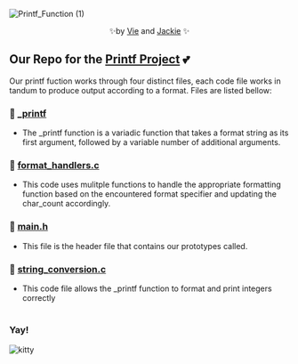 
![Printf_Function (1)](https://github.com/ThatsVie/holbertonschool-printf/assets/144152489/052145cf-984d-43c1-ae87-55eb6a78e7b6)

<p align="center">
✨by <a href="https://github.com/ThatsVie/">Vie</a> and  <a href="https://github.com/Srixx24/">Jackie</a> ✨
</p>

## Our Repo for the [Printf Project](https://github.com/ThatsVie/holbertonschool-printf) 💕

Our printf fuction works through four distinct files, each code file works in tandum to produce output according to a format. Files are listed bellow:

### 🌟 [_printf](https://github.com/ThatsVie/holbertonschool-printf/blob/main/_printf.c)
- The _printf function is a variadic function that takes a format string as its first argument, followed by a variable number of additional arguments.

### 🌟 [format_handlers.c](https://github.com/ThatsVie/holbertonschool-printf/blob/main/format_handlers.c)
- This code uses mulitple functions to handle the appropriate formatting function based on the encountered format specifier and updating the char_count accordingly.

### 🌟 [main.h](https://github.com/ThatsVie/holbertonschool-printf/blob/main/main.h)
- This file is the header file that contains our prototypes called.

### 🌟 [string_conversion.c](https://github.com/ThatsVie/holbertonschool-printf/blob/Jackie/string_conversion.c)
- This code file allows the _printf function to format and print integers correctly

#
### Yay!
![kitty](https://encrypted-tbn0.gstatic.com/images?q=tbn:ANd9GcSDtguQl4ahyEPvsWB4rTkN-1b9yEKpGM4K-7gJLvhaTQ&s)
